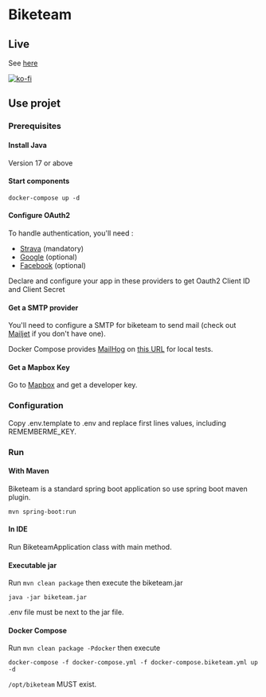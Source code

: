 # Biketeam

## Live

See [here](https://www.biketeam.info)

[![ko-fi](https://www.ko-fi.com/img/githubbutton_sm.svg)](https://ko-fi.com/S6S6CLH20)

## Use projet

### Prerequisites

#### Install Java

Version 17 or above

#### Start components

`docker-compose up -d`

#### Configure OAuth2

To handle authentication, you'll need : 
* [Strava](https://www.strava.com/settings/api) (mandatory)
* [Google](https://developers.google.com/identity/sign-in/web/sign-in) (optional)
* [Facebook](https://developers.facebook.com/docs/facebook-login/web) (optional)

Declare and configure your app in these providers to get Oauth2 Client ID and Client Secret

#### Get a SMTP provider

You'll need to configure a SMTP for biketeam to send mail (check out [Mailjet](https://www.mailjet.com/) if you don't have one).

Docker Compose provides [MailHog](https://github.com/mailhog/MailHog) on [this URL](http://localhost:8025) for local tests.

#### Get a Mapbox Key

Go to [Mapbox](https://www.mapbox.com/) and get a developer key.

### Configuration

Copy .env.template to .env and replace first lines values, including REMEMBERME_KEY.

### Run

#### With Maven

Biketeam is a standard spring boot application so use spring boot maven plugin.

`mvn spring-boot:run`

#### In IDE 

Run BiketeamApplication class with main method.

#### Executable jar

Run `mvn clean package` then execute the biketeam.jar

`java -jar biketeam.jar`

.env file must be next to the jar file.

#### Docker Compose

Run `mvn clean package -Pdocker` then execute

`docker-compose -f docker-compose.yml -f docker-compose.biketeam.yml up -d`

`/opt/biketeam` MUST exist.
